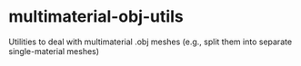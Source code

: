 # multimaterial-obj-utils
Utilities to deal with multimaterial .obj meshes (e.g., split them into separate single-material meshes)
